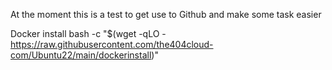 At the moment this is a test to get use to Github and make some task easier 

Docker install
bash -c "$(wget -qLO - https://raw.githubusercontent.com/the404cloud-com/Ubuntu22/main/dockerinstall)"
